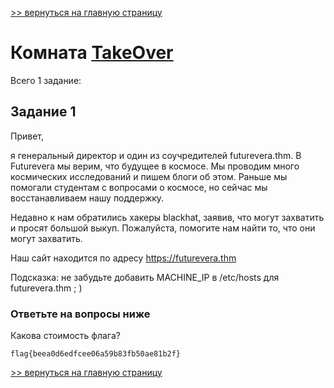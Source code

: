 [>> вернуться на главную страницу](https://github.com/BEPb/tryhackme/blob/master/README.md)

# Комната [TakeOver](https://tryhackme.com/r/room/takeover) 

Всего 1 заданиe:
## Задание 1
Привет,

я генеральный директор и один из соучредителей futurevera.thm. В Futurevera мы верим, что будущее в космосе. Мы проводим много космических исследований и пишем блоги об этом. Раньше мы помогали студентам с вопросами о космосе, но сейчас мы восстанавливаем нашу поддержку.

Недавно к нам обратились хакеры blackhat, заявив, что могут захватить и просят большой выкуп. Пожалуйста, помогите нам найти то, что они могут захватить.

Наш сайт находится по адресу https://futurevera.thm

Подсказка: не забудьте добавить MACHINE_IP в /etc/hosts для futurevera.thm ; )

### Ответьте на вопросы ниже
Какова стоимость флага?

```commandline
flag{beea0d6edfcee06a59b83fb50ae81b2f}
```


[>> вернуться на главную страницу](https://github.com/BEPb/tryhackme/blob/master/README.md)